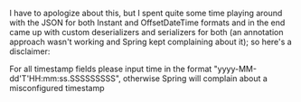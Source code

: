 I have to apologize about this, but I spent quite some time playing around with the 
JSON for both Instant and OffsetDateTime formats and in the end came up with custom 
deserializers and serializers for both (an annotation approach wasn't working and 
Spring kept complaining about it); so here's a disclaimer:

For all timestamp fields please input time in the format "yyyy-MM-dd'T'HH:mm:ss.SSSSSSSSS",
otherwise Spring will complain about a misconfigured timestamp